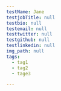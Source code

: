 ```yaml
---
testName: Jane
testjobTitle: null
testbio: null
testemail: null
testtwitter: null
testgithub: null
testlinkedin: null
img_path: null
tags:
  - tag1
  - tag2
  - tage3

---
```


